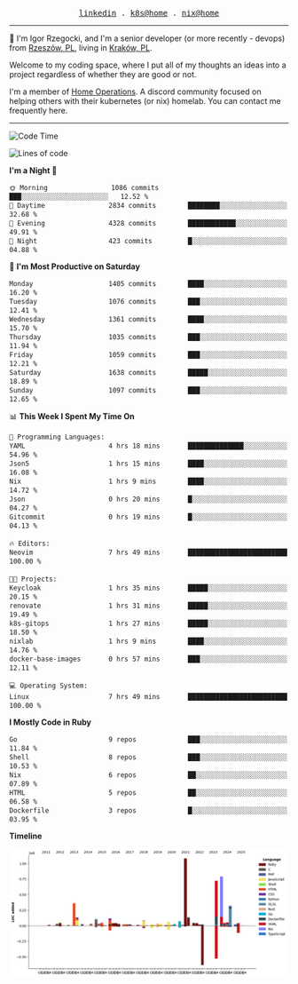 <p align="center">
  <samp>
    <a href="https://www.linkedin.com/in/ajgon">linkedin</a> .
    <a href="https://github.com/deedee-ops/k8s-gitops">k8s@home</a> .
    <a href="https://github.com/deedee-ops/nixlab">nix@home</a>
  </samp>
</p>

----------------------------------------------------------------

:wave: I'm Igor Rzegocki, and I'm a senior developer (or more recently - devops) from [Rzeszów, PL](https://en.wikipedia.org/wiki/Rzesz%C3%B3w), living in [Kraków, PL](https://en.wikipedia.org/wiki/Krak%C3%B3w).

Welcome to my coding space, where I put all of my thoughts an ideas into a project regardless of whether they are good or not.

I'm a member of [Home Operations](https://discord.gg/home-operations). A discord community focused on helping others with their kubernetes (or nix) homelab. You can contact me frequently here.

----------------------------------------------------------------

<!--START_SECTION:waka-->
![Code Time](http://img.shields.io/badge/Code%20Time-856%20hrs%2025%20mins-blue)

![Lines of code](https://img.shields.io/badge/From%20Hello%20World%20I%27ve%20Written-4.8%20million%20lines%20of%20code-blue)

**I'm a Night 🦉** 

```text
🌞 Morning                1086 commits        ███░░░░░░░░░░░░░░░░░░░░░░   12.52 % 
🌆 Daytime                2834 commits        ████████░░░░░░░░░░░░░░░░░   32.68 % 
🌃 Evening                4328 commits        ████████████░░░░░░░░░░░░░   49.91 % 
🌙 Night                  423 commits         █░░░░░░░░░░░░░░░░░░░░░░░░   04.88 % 
```
📅 **I'm Most Productive on Saturday** 

```text
Monday                   1405 commits        ████░░░░░░░░░░░░░░░░░░░░░   16.20 % 
Tuesday                  1076 commits        ███░░░░░░░░░░░░░░░░░░░░░░   12.41 % 
Wednesday                1361 commits        ████░░░░░░░░░░░░░░░░░░░░░   15.70 % 
Thursday                 1035 commits        ███░░░░░░░░░░░░░░░░░░░░░░   11.94 % 
Friday                   1059 commits        ███░░░░░░░░░░░░░░░░░░░░░░   12.21 % 
Saturday                 1638 commits        █████░░░░░░░░░░░░░░░░░░░░   18.89 % 
Sunday                   1097 commits        ███░░░░░░░░░░░░░░░░░░░░░░   12.65 % 
```


📊 **This Week I Spent My Time On** 

```text
💬 Programming Languages: 
YAML                     4 hrs 18 mins       ██████████████░░░░░░░░░░░   54.96 % 
Json5                    1 hrs 15 mins       ████░░░░░░░░░░░░░░░░░░░░░   16.08 % 
Nix                      1 hrs 9 mins        ████░░░░░░░░░░░░░░░░░░░░░   14.72 % 
Json                     0 hrs 20 mins       █░░░░░░░░░░░░░░░░░░░░░░░░   04.27 % 
Gitcommit                0 hrs 19 mins       █░░░░░░░░░░░░░░░░░░░░░░░░   04.13 % 

🔥 Editors: 
Neovim                   7 hrs 49 mins       █████████████████████████   100.00 % 

🐱‍💻 Projects: 
Keycloak                 1 hrs 35 mins       █████░░░░░░░░░░░░░░░░░░░░   20.15 % 
renovate                 1 hrs 31 mins       █████░░░░░░░░░░░░░░░░░░░░   19.49 % 
k8s-gitops               1 hrs 27 mins       █████░░░░░░░░░░░░░░░░░░░░   18.50 % 
nixlab                   1 hrs 9 mins        ████░░░░░░░░░░░░░░░░░░░░░   14.76 % 
docker-base-images       0 hrs 57 mins       ███░░░░░░░░░░░░░░░░░░░░░░   12.11 % 

💻 Operating System: 
Linux                    7 hrs 49 mins       █████████████████████████   100.00 % 
```

**I Mostly Code in Ruby** 

```text
Go                       9 repos             ███░░░░░░░░░░░░░░░░░░░░░░   11.84 % 
Shell                    8 repos             ███░░░░░░░░░░░░░░░░░░░░░░   10.53 % 
Nix                      6 repos             ██░░░░░░░░░░░░░░░░░░░░░░░   07.89 % 
HTML                     5 repos             ██░░░░░░░░░░░░░░░░░░░░░░░   06.58 % 
Dockerfile               3 repos             █░░░░░░░░░░░░░░░░░░░░░░░░   03.95 % 
```



**Timeline**

![Lines of Code chart](https://raw.githubusercontent.com/ajgon/ajgon/master/assets/bar_graph.png)


<!--END_SECTION:waka-->
